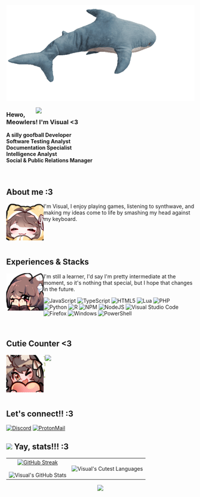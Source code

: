 <p align="center">
	<img src="https://github.com/VisuaISource/VisuaISource/blob/main/blahajbigspin.gif"/>
</p>

<a href="https://discord.gg/github"><img align="right" width="425" src="https://lanyard.kyrie25.me/api/1264589957222236226?imgStyle=square&gradient=e9d6d5-e9d6d5-f3b1b4-ffffff&bg=0d1117"></a>

### Hewo, Meowlers! I'm Visual <3
**A silly goofball Developer** <br>
**Software Testing Analyst** <br>
**Documentation Specialist** <br>
**Intelligence Analyst** <br>
**Social & Public Relations Manager** <br>
<br><br>

## **About me :3**
<a href="https://github.com/VisuaISource"><img align="left" width="100" src="./Images/Foxycomfy.png"></a>
I'm Visual, I enjoy playing games, listening to synthwave, and making my ideas come to life by smashing my head against my keyboard.

<br><br><br>

## **Experiences & Stacks**
<a href="https://github.com/VisuaISource"><img align="left" width="100" src="./Images/foxshy.png"></a>
I'm still a learner, I'd say I'm pretty intermediate at the moment, so it's nothing that special, but I hope that changes in the future.

![JavaScript](https://img.shields.io/badge/javascript-%23323330.svg?style=for-the-badge&logo=javascript&logoColor=%23F7DF1E)
![TypeScript](https://img.shields.io/badge/typescript-%23007ACC.svg?style=for-the-badge&logo=typescript&logoColor=white)
![HTML5](https://img.shields.io/badge/html5-%23E34F26.svg?style=for-the-badge&logo=html5&logoColor=white)
![Lua](https://img.shields.io/badge/lua-%232C2D72.svg?style=for-the-badge&logo=lua&logoColor=white)
![PHP](https://img.shields.io/badge/php-%23777BB4.svg?style=for-the-badge&logo=php&logoColor=white)
![Python](https://img.shields.io/badge/python-3670A0?style=for-the-badge&logo=python&logoColor=ffdd54)
![R](https://img.shields.io/badge/r-%23276DC3.svg?style=for-the-badge&logo=r&logoColor=white)
![NPM](https://img.shields.io/badge/NPM-%23CB3837.svg?style=for-the-badge&logo=npm&logoColor=white)
![NodeJS](https://img.shields.io/badge/node.js-6DA55F?style=for-the-badge&logo=node.js&logoColor=white)
![Visual Studio Code](https://img.shields.io/badge/Visual%20Studio%20Code-0078d7.svg?style=for-the-badge&logo=visual-studio-code&logoColor=white)
![Firefox](https://img.shields.io/badge/Firefox-FF7139?style=for-the-badge&logo=Firefox-Browser&logoColor=white)
![Windows](https://img.shields.io/badge/Windows-0078D6?style=for-the-badge&logo=windows&logoColor=white)
![PowerShell](https://img.shields.io/badge/PowerShell-%235391FE.svg?style=for-the-badge&logo=powershell&logoColor=white)


<br>

## **Cutie Counter <3**
<!-- <p align="center">
	<img src="https://moe-counter.glitch.me/get/@VisuaISource?theme=moebooru-h"> <br/>
</p> -->
<a href="https://discord.com/users/1264589957222236226"><img align="right" width=400 src="https://moe-counter.glitch.me/get/@VisuaISource?theme=rule34"></a>
<a href="https://github.com/VisuaISource"><img align="left" width="100" src="./Images/Fox2.png"></a>

```yaml
Thanks for checking out my profile! :3
The council has deemed you a cutieeee<3
Hope you have a great day!
<3

```

<!-- <br><br><br><br> -->
<br><br>

## **Let's connect!! :3**
[![Discord](https://img.shields.io/badge/Discord-%235865F2.svg?style=for-the-badge&logo=discord&logoColor=white)](discord.com/users/1264589957222236226)
[![ProtonMail](https://img.shields.io/badge/ProtonMail-8B89CC?style=for-the-badge&logo=protonmail&logoColor=white)](mailto:visuaIly@proton.me)

## <picture> <img src="https://github.com/7oSkaaa/7oSkaaa/blob/main/Images/Statistics.gif?raw=true" width="30px"> </picture> Yay, stats!!! :3

<p align="center">
  <!--- stats (start) -->
<table align="center"">
<tr border="none">
<td align="center">
   <a href="https://git.io/streak-stats">
    <img src="https://streak-stats.demolab.com?user=VisuaISource&theme=city-lights&hide_border=true&excludeDaysLabel=" alt="GitHub Streak" width = 700px />
  </a>
  <br></br>
 <img src="https://github-readme-stats.vercel.app/api?username=VisuaISource&show_icons=true&count_private=true&bg_color=00000000&title_color=8DA3AD&text_color=cfcfcf&icon_color=8DA3AD&hide_border=true" alt="Visual's GitHub Stats" width = 700px />
</td>
<td align="center">
   <img src="https://github-readme-stats.vercel.app/api/top-langs/?username=VisuaISource&langs_count=7&bg_color=00000000&title_color=8DA3AD&text_color=cfcfcf&icon_color=8DA3AD&hide_border=true" alt="Visual's Cutest Languages" width = 500px />
  </td>
</tr>
</table>

<p align="center">
<img src="https://raw.githubusercontent.com/innng/innng/master/assets/kyubey.gif" height="40" />
</p>
